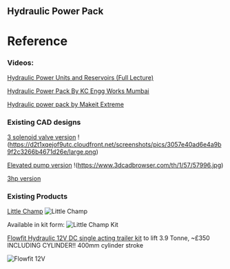 ## Hydraulic Power Pack

# Reference


### Videos:

[Hydraulic Power Units and Reservoirs (Full Lecture)](https://www.youtube.com/watch?v=tSc6JfwofIo)

[Hydraulic Power Pack By KC Engg Works Mumbai](https://www.youtube.com/watch?v=yoSQT5fhs50)

[Hydraulic power pack by Makeit Extreme](https://www.youtube.com/watch?v=8pJ3x7WSnxU)


### Existing CAD designs

[3 solenoid valve version](https://grabcad.com/library/hydraulic-power-pack-5)
!(https://d2t1xqejof9utc.cloudfront.net/screenshots/pics/3057e40ad6e4a9b9f2c3266b4671d26e/large.png)

[Elevated pump version](https://www.3dcadbrowser.com/3d-model/hydraulic-power-pack)
!(https://www.3dcadbrowser.com/th/1/57/57996.jpg)

[3hp version](https://www.3dcontentcentral.com/download-model.aspx?catalogid=2252&id=199825)
 
 
 ### Existing Products
 
 [Little Champ](https://pdf.directindustry.com/pdf/continental-hydraulics/little-champ-hydraulic-power-units-catalog/7308-97992.html)
 ![Little Champ](http://www.zeushydratech.com/wp-content/uploads/2015/09/Little-Champ-500x500.gif)
 
 Available in kit form: ![Little Champ Kit](https://www.continentalhydraulics.com/wp-content/uploads/2018/11/champ-kit-clean-web.jpg)


[Flowfit Hydraulic 12V DC single acting trailer kit](http://www.flowfitonline.com/hydraulic-power-units/trailer-tipper-assemblies/flowfit-hydraulic-12v-dc-single-acting-trailer-kit-to-lift-39-tonne-400mm-cylinder-stroke?gclid=EAIaIQobChMIs5-8y4ft6AIVSkPTCh36FgmNEAkYASABEgLGWfD_BwE) to lift 3.9 Tonne, ~£350 INCLUDING CYLINDER!! 400mm cylinder stroke

![Flowfit 12V](https://images-na.ssl-images-amazon.com/images/I/51jYe1Rob2L.jpg)
